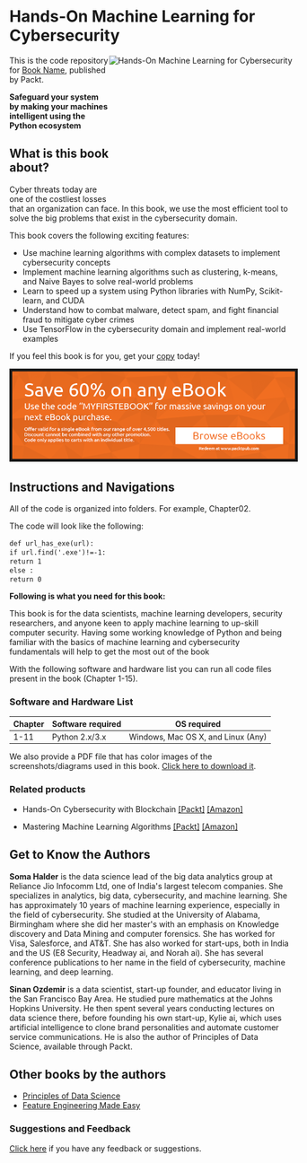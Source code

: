 # Hands-On Machine Learning for Cybersecurity

<a href="https://www.packtpub.com/big-data-and-business-intelligence/hands-machine-learning-cybersecurity?utm_source=github&utm_medium=repository&utm_campaign=9781788992282"><img src="https://d1ldz4te4covpm.cloudfront.net/sites/default/files/imagecache/ppv4_main_book_cover/B09995_cover.png" alt="Hands-On Machine Learning for Cybersecurity" height="256px" align="right"></a>

This is the code repository for [Book Name](https://www.packtpub.com/big-data-and-business-intelligence/hands-machine-learning-cybersecurity?utm_source=github&utm_medium=repository&utm_campaign=9781788992282), published by Packt.

**Safeguard your system by making your machines intelligent using the Python ecosystem**

## What is this book about?
Cyber threats today are one of the costliest losses that an organization can face. In this book, we use the most efficient tool to solve the big problems that exist in the cybersecurity domain.

This book covers the following exciting features: 

* Use machine learning algorithms with complex datasets to implement cybersecurity concepts
* Implement machine learning algorithms such as clustering, k-means, and Naive Bayes to solve real-world problems
* Learn to speed up a system using Python libraries with NumPy, Scikit-learn, and CUDA
* Understand how to combat malware, detect spam, and fight financial fraud to mitigate cyber crimes
* Use TensorFlow in the cybersecurity domain and implement real-world examples


If you feel this book is for you, get your [copy](https://www.amazon.com/dp/1788992288) today!

<a href="https://www.packtpub.com/?utm_source=github&utm_medium=banner&utm_campaign=GitHubBanner"><img src="https://raw.githubusercontent.com/PacktPublishing/GitHub/master/GitHub.png" alt="https://www.packtpub.com/" border="5" /></a>


## Instructions and Navigations
All of the code is organized into folders. For example, Chapter02.

The code will look like the following:
```
def url_has_exe(url):
if url.find('.exe')!=-1:
return 1
else :
return 0
```

**Following is what you need for this book:**

This book is for the data scientists, machine learning developers, security researchers, and anyone keen to apply machine learning to up-skill computer security. Having some working knowledge of Python and being familiar with the basics of machine learning and cybersecurity fundamentals will help to get the most out of the book	

With the following software and hardware list you can run all code files present in the book (Chapter 1-15).

### Software and Hardware List

| Chapter  | Software required                   | OS required                        |
| -------- | ------------------------------------| -----------------------------------|
| 1-11        | Python 2.x/3.x              | Windows, Mac OS X, and Linux (Any) |
	

We also provide a PDF file that has color images of the screenshots/diagrams used in this book. [Click here to download it](https://www.packtpub.com/sites/default/files/downloads/9781788992282_ColorImages.pdf).


### Related products <Other books you may enjoy>
* Hands-On Cybersecurity with Blockchain [[Packt]](https://www.packtpub.com/networking-and-servers/hands-cybersecurity-blockchain?utm_source=github&utm_medium=repository&utm_campaign=9781788990189) [[Amazon]](https://www.amazon.com/dp/1788990188)

* Mastering Machine Learning Algorithms [[Packt]](https://www.packtpub.com/big-data-and-business-intelligence/mastering-machine-learning-algorithms?utm_source=github&utm_medium=repository&utm_campaign=9781788621113) [[Amazon]](https://www.amazon.com/dp/1788621115)

## Get to Know the Authors
**Soma Halder** is the data science lead of the big data analytics group at Reliance Jio Infocomm Ltd, one of India's largest telecom companies. She specializes in analytics, big data, cybersecurity, and machine learning. She has approximately 10 years of machine learning experience, especially in the field of cybersecurity. She studied at the University of Alabama, Birmingham where she did her master's with an emphasis on Knowledge discovery and Data Mining and computer forensics. She has worked for Visa, Salesforce, and AT&T. She has also worked for start-ups, both in India and the US (E8 Security, Headway ai, and Norah ai). She has several conference publications to her name in the field of cybersecurity, machine learning, and deep learning.

**Sinan Ozdemir** is a data scientist, start-up founder, and educator living in the San Francisco Bay Area. He studied pure mathematics at the Johns Hopkins University. He then spent several years conducting lectures on data science there, before founding his own start-up, Kylie ai, which uses artificial intelligence to clone brand personalities and automate customer service communications. He is also the author of Principles of Data Science, available through Packt.


## Other books by the authors
* [Principles of Data Science](https://www.packtpub.com/big-data-and-business-intelligence/principles-data-science?utm_source=github&utm_medium=repository&utm_campaign=9781785887918)
* [Feature Engineering Made Easy](https://www.packtpub.com/big-data-and-business-intelligence/feature-engineering-made-easy?utm_source=github&utm_medium=repository&utm_campaign=9781787287600)

### Suggestions and Feedback
[Click here](https://docs.google.com/forms/d/e/1FAIpQLSdy7dATC6QmEL81FIUuymZ0Wy9vH1jHkvpY57OiMeKGqib_Ow/viewform) if you have any feedback or suggestions.
